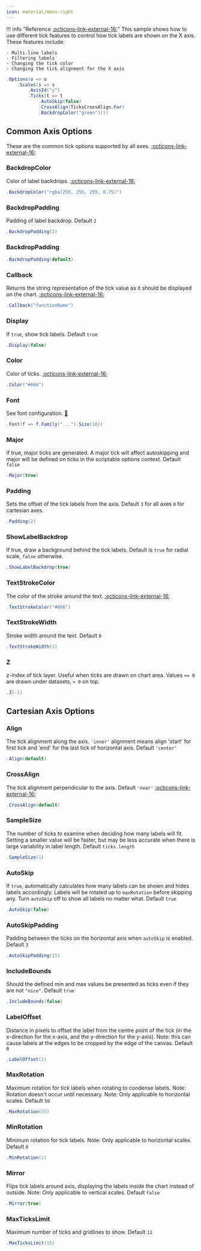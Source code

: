 ```yaml
---
icon: material/menu-right
---
```


!!! info "Reference [:octicons-link-external-16:](https://www.chartjs.org/docs/latest/samples/scale-options/ticks.html)"
	This sample shows how to use different tick features to control how tick labels are shown on the X axis. These features include:

	- Multi-line labels
	- Filtering labels
	- Changing the tick color
	- Changing the tick alignment for the X axis
	
```csharp hl_lines="4" linenums="1"
.Options(o => o
    .Scales(s => s
        .AxisId("y")
        .Ticks(t => t
            .AutoSkip(false)
            .CrossAlign(TicksCrossAlign.Far)
            .BackdropColor("green"))))
```

## Common Axis Options
These are the common tick options supported by all axes.
[:octicons-link-external-16:](https://www.chartjs.org/docs/latest/axes/cartesian/#common-tick-options-to-all-axes)

### BackdropColor
Color of label backdrops.
[:octicons-link-external-16:](https://www.chartjs.org/docs/latest/general/colors.html)
```csharp
.BackdropColor("rgba(255, 255, 255, 0.75)")
```

### BackdropPadding
Padding of label backdrop. Default ```2```
```csharp
.BackdropPadding(3)
```

### BackdropPadding

```csharp
.BackdropPadding(default)
```

### Callback
Returns the string representation of the tick value as it should be displayed on the chart.
[:octicons-link-external-16:](https://www.chartjs.org/docs/latest/axes/labelling.html#creating-custom-tick-formats)
```csharp
.Callback("functionName")
```

### Display
If ```true```, show tick labels. Default ```true```
```csharp
.Display(false)
```

### Color
Color of ticks.
[:octicons-link-external-16:](https://www.chartjs.org/docs/latest/general/colors.html)
```csharp
.Color("#666")
```

### Font
See font configuration.
[:link:](../font.md)
```csharp
.Font(f => f.Family("...").Size(10))
```

### Major
If true, major ticks are generated. 
A major tick will affect autoskipping and major will be defined on ticks in the scriptable options context.
Default ```false```
```csharp
.Major(true)
```

### Padding
Sets the offset of the tick labels from the axis. Default ```3``` for all axes ```0``` for cartesian axes.
```csharp
.Padding(2)
```

### ShowLabelBackdrop
If true, draw a background behind the tick labels.
Default is ```true``` for radial scale, ```false``` otherwise.
```csharp
.ShowLabelBackdrop(true)
```

### TextStrokeColor
The color of the stroke around the text.
[:octicons-link-external-16:](https://www.chartjs.org/docs/latest/general/colors.html)
```csharp
.TextStrokeColor("#666")
```

### TextStrokeWidth
Stroke width around the text. Default ```0```
```csharp
.TextStrokeWidth(1)
```

### Z
z-index of tick layer. Useful when ticks are drawn on chart area. Values ```<= 0``` are drawn under datasets, ```> 0``` on top.
```csharp
.Z(-1)
```

## Cartesian Axis Options

### Align
The tick alignment along the axis. ```'inner'``` alignment means align 'start' for first tick and 'end' for the last tick of horizontal axis.
Default ```'center'```
```csharp
.Align(default)
```

### CrossAlign
The tick alignment perpendicular to the axis. Default ```'near'```
[:octicons-link-external-16:](https://www.chartjs.org/docs/latest/axes/cartesian/#tick-alignment)
```csharp
.CrossAlign(default)
```

### SampleSize
The number of ticks to examine when deciding how many labels will fit. 
Setting a smaller value will be faster, but may be less accurate when there is large variability in label length.
Default ```ticks.length```
```csharp
.SampleSize(1)
```

### AutoSkip
If ```true```, automatically calculates how many labels can be shown and hides labels accordingly. 
Labels will be rotated up to ```maxRotation``` before skipping any. Turn ```autoSkip``` off to show all labels no matter what.
Default ```true```
```csharp
.AutoSkip(false)
```

### AutoSkipPadding
Padding between the ticks on the horizontal axis when ```autoSkip``` is enabled. Default ```3```
```csharp
.AutoSkipPadding(15)
```

### IncludeBounds
Should the defined min and max values be presented as ticks even if they are not ```"nice"```. Default ```true```
```csharp
.IncludeBounds(false)
```

### LabelOffset
Distance in pixels to offset the label from the centre point of the tick (in the x-direction for the x-axis, and the y-direction for the y-axis). 
Note: this can cause labels at the edges to be cropped by the edge of the canvas. Default ```0```
```csharp
.LabelOffset(1)
```

### MaxRotation
Maximum rotation for tick labels when rotating to condense labels. Note: Rotation doesn't occur until necessary. Note: Only applicable to horizontal scales.
Default ```50```
```csharp
.MaxRotation(55)
```

### MinRotation
Minimum rotation for tick labels. Note: Only applicable to horizontal scales. Default ```0```
```csharp
.MinRotation(1)
```

### Mirror
Flips tick labels around axis, displaying the labels inside the chart instead of outside. Note: Only applicable to vertical scales.
Default ```false```
```csharp
.Mirror(true)
```

### MaxTicksLimit
Maximum number of ticks and gridlines to show. Default ```11```
```csharp
.MaxTicksLimit(15)
```